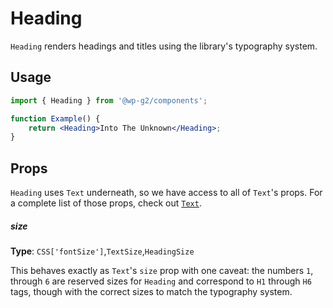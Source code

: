 # Heading

`Heading` renders headings and titles using the library's typography system.

## Usage

```jsx
import { Heading } from '@wp-g2/components';

function Example() {
	return <Heading>Into The Unknown</Heading>;
}
```

## Props


`Heading` uses `Text` underneath, so we have access to all of `Text`'s props. For a complete list of those props, check out [`Text`](../text/#props).

##### size

**Type**: `CSS['fontSize']`,`TextSize`,`HeadingSize`

This behaves exactly as `Text`'s `size` prop with one caveat: the numbers `1`, through `6` are reserved sizes for `Heading` and correspond to `H1` through `H6` tags, though with the correct sizes to match the typography system.
